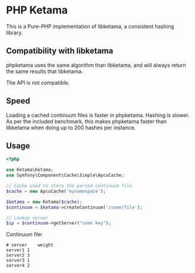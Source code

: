 # PHP Ketama

This is a Pure-PHP implementation of libketama, a consistent hashing library.

## Compatibility with libketama

phpketama uses the same algorithm than libketama, and will always return the
same results that libketama.

The API is not compatible.

## Speed

Loading a cached continuum files is faster in phpketama. Hashing is slower. As
per the included benchmark, this makes phpketama faster than libketama when
doing up to 200 hashes per instance.

## Usage

``` php
<?php

use Ketama\Ketama;
use Symfony\Component\Cache\Simple\ApcuCache;

// Cache used to store the parsed continuum file
$cache = new ApcuCache('mynamespace');

$ketama = new Ketama($cache);
$continuum = $ketama->createContinuum('/some/file');

// Lookup server
$ip = $continuum->getServer("some key");
```

Continuum file:

```
# server    weight
server1 1
server2 3
server3 1
server4 2
```
